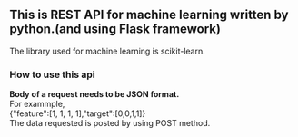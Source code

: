 ## This is REST API for machine learning written by python.(and using Flask framework)
The library used for machine learning is  scikit-learn.

### How to use this api
<b>Body of a request needs to be JSON format.</b>
<br>
For exammple,
<br>
{"feature":[1, 1, 1, 1],"target":[0,0,1,1]}
<br>
The data requested is posted by using POST method.
